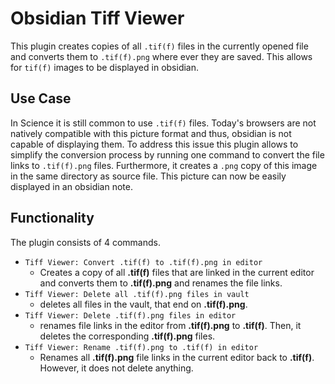 # Obsidian Tiff Viewer

This plugin creates copies of all `.tif(f)` files in the currently opened file and converts them to `.tif(f).png` where ever they are saved. This allows for `tif(f)` images to be displayed in obsidian. 

## Use Case

In Science it is still common to use `.tif(f)` files. Today's browsers are not natively compatible with this picture format and thus, obsidian is not capable of displaying them. To address this issue this plugin allows to simplify the conversion process by running one command to convert the file links to `.tif(f).png` files. Furthermore, it creates a `.png` copy of this image in the same directory as source file. This picture can now be easily displayed in an obsidian note.

## Functionality

The plugin consists of 4 commands.

- `Tiff Viewer: Convert .tif(f) to .tif(f).png in editor`
    - Creates a copy of all **.tif(f)** files that are linked in the current editor and converts them to **.tif(f).png** and renames the file links.
- `Tiff Viewer: Delete all .tif(f).png files in vault`
    - deletes all files in the vault, that end on **.tif(f).png**.
- `Tiff Viewer: Delete .tif(f).png files in editor`
    - renames file links in the editor from **.tif(f).png** to **.tif(f)**. Then, it deletes the corresponding **.tif(f).png** files.
- `Tiff Viewer: Rename .tif(f).png to .tif(f) in editor`
    - Renames all **.tif(f).png** file links in the current editor back to **.tif(f)**. However, it does not delete anything.


